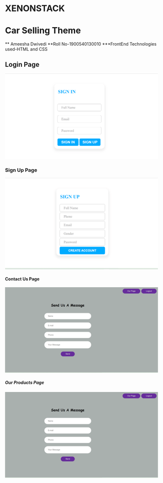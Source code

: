 # XENONSTACK
# Car Selling Theme
** Ameesha Dwivedi 
**Roll No-1900540130010
***FrontEnd Technologies used-HTML and CSS
## Login Page
![LoginPage!](https://github.com/Ameesha0/XENONSTACK/blob/main/images/LoginPage.png)
### Sign Up Page
![](https://github.com/Ameesha0/XENONSTACK/blob/main/images/SignUpPage.png)
#### Contact Us Page
![](https://github.com/Ameesha0/XENONSTACK/blob/main/images/contactUs.png)
##### Our Products Page
![](https://github.com/Ameesha0/XENONSTACK/blob/main/images/contactUs.png)
